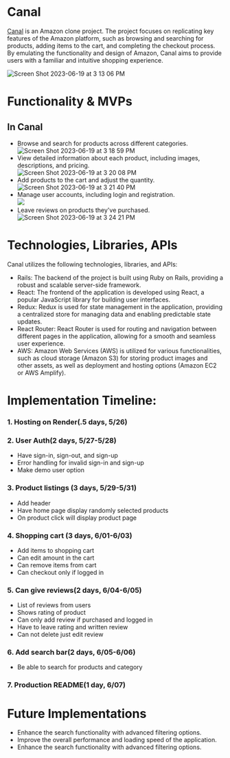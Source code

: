 <h1>Canal</h1>

<a href="https://canal.onrender.com">Canal</a> is an Amazon clone project. The project focuses on replicating key features of the Amazon platform, such as browsing and searching for products, adding items to the cart, and completing the checkout process. By emulating the functionality and design of Amazon, Canal aims to provide users with a familiar and intuitive shopping experience.

  ![Screen Shot 2023-06-19 at 3 13 06 PM](https://github.com/aciffone23/Amazon-Clone/assets/110213103/92052ae1-f47d-4e3c-9903-c724ed80bb72)

<h1>Functionality & MVPs</h1>

  <h2>In Canal</h2>
  <ul>
    <li>Browse and search for products across different categories.
      <br>
    <img alt="Screen Shot 2023-06-19 at 3 18 59 PM" src="https://github.com/aciffone23/Amazon-Clone/assets/110213103/20823394-f6fc-4314-a674-854c5e9da88d">
    </li>
    <li>View detailed information about each product, including images, descriptions, and pricing.
      <br>
    <img alt="Screen Shot 2023-06-19 at 3 20 08 PM" src="https://github.com/aciffone23/Amazon-Clone/assets/110213103/bd4ec9f9-455a-4988-ab55-bd4c7d54c338">
      <br>
     </li>
    <li>Add products to the cart and adjust the quantity.
      <br>
      <img alt="Screen Shot 2023-06-19 at 3 21 40 PM" src="https://github.com/aciffone23/Amazon-Clone/assets/110213103/712051f8-a28f-42d8-9c04-9f1dcf0cc31f">
    </li>
    <li>Manage user accounts, including login and registration.
      <br>
      <img "Screen Shot 2023-06-19 at 3 22 24 PM" src="https://github.com/aciffone23/Amazon-Clone/assets/110213103/ab769990-98a2-405a-9ed5-737d33434952">
    </li>
    <li>Leave reviews on products they've purchased.
      <br>
      <img alt="Screen Shot 2023-06-19 at 3 24 21 PM" src="https://github.com/aciffone23/Amazon-Clone/assets/110213103/68230d02-7941-4ecc-860d-b19b6f84f6b0">
    </li>
  </ul>

<h1>Technologies, Libraries, APIs</h1>
  
  Canal utilizes the following technologies, libraries, and APIs:
  <ul>
    <li>Rails: The backend of the project is built using Ruby on Rails, providing a robust and scalable server-side framework.</li>
    <li>React: The frontend of the application is developed using React, a popular JavaScript library for building user interfaces.</li>
    <li>Redux: Redux is used for state management in the application, providing a centralized store for managing data and enabling predictable state updates.</li>
    <li>React Router: React Router is used for routing and navigation between different pages in the application, allowing for a smooth and seamless user experience.</li>
    <li>AWS: Amazon Web Services (AWS) is utilized for various functionalities, such as cloud storage (Amazon S3) for storing product images and other assets, as well as deployment and hosting options (Amazon EC2 or AWS Amplify).</li>
  </ul>

<h1>Implementation Timeline:</h1>
  
### 1. Hosting on Render(.5 days, 5/26)

### 2. User Auth(2 days, 5/27-5/28)
+ Have sign-in, sign-out, and sign-up
+ Error handling for invalid sign-in and sign-up
+ Make demo user option

### 3. Product listings (3 days, 5/29-5/31)
+ Add header
+ Have home page display randomly selected products
+ On product click will display product page

### 4. Shopping cart (3 days, 6/01-6/03)
+ Add items to shopping cart
+ Can edit amount in the cart
+ Can remove items from cart
+ Can checkout only if logged in

### 5. Can give reviews(2 days, 6/04-6/05)
+ List of reviews from users
+ Shows rating of product
+ Can only add review if purchased and logged in
+ Have to leave rating and written review
+ Can not delete just edit review 

### 6. Add search bar(2 days, 6/05-6/06)
+ Be able to search for products and category


### 7. Production README(1 day, 6/07)

  <h1>Future Implementations</h1>

  <ul>
    <li>Enhance the search functionality with advanced filtering options.</li>
    <li>Improve the overall performance and loading speed of the application.</li>
    <li>Enhance the search functionality with advanced filtering options.</li>
  </ul>
